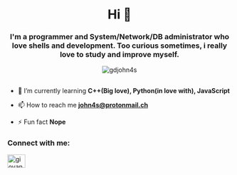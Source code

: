 <h1 align="center">Hi 👋</h1>
<h3 align="center">I'm a programmer and System/Network/DB administrator who love shells and development.
Too curious sometimes, i really love to study and improve myself.</h3>

<p align="center"> <img src="https://komarev.com/ghpvc/?username=gdjohn4s&label=Profile%20views&color=0e75b6&style=flat" alt="gdjohn4s" /> </p>

##

- 🌱 I’m currently learning **C++(Big love), Python(in love with), JavaScript**

- 📫 How to reach me **john4s@protonmail.ch**

- ⚡ Fun fact **Nope**

<p align="left">
<h3 align="left">Connect with me:</h3>
<a href="https://linkedin.com/in/giovanni-d-andrea-b3b456111" target="blank"><img align="center" src="https://cdn.jsdelivr.net/npm/simple-icons@3.0.1/icons/linkedin.svg" alt="giovanni-d-andrea-b3b456111" height="30" width="40" /></a>
</p>

